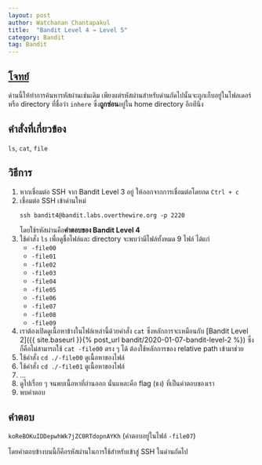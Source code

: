 ```yaml
---
layout: post
author: Watchanan Chantapakul
title:  "Bandit Level 4 → Level 5"
category: Bandit
tag: Bandit
---
```


## [โจทย์](https://overthewire.org/wargames/bandit/bandit5.html)
ด่านนี้ให้ทำการค้นหารหัสผ่านเช่นเดิม เพียงแต่รหัสผ่านสำหรับด่านถัดไปนั้นจะถูกเก็บอยู่ในโฟลเดอร์หรือ directory ที่ชื่อว่า `inhere` ซึ่ง**ถูกซ่อน**อยู่ใน home directory อีกทีนึง

## คำสั่งที่เกี่ยวข้อง
`ls`, `cat`, `file`

## วิธีการ
1. หากเชื่อมต่อ SSH จาก Bandit Level 3 อยู่ ให้ออกจากการเชื่อมต่อโดยกด `Ctrl + c`
2. เชื่อมต่อ SSH เข้าด่านใหม่
    ```
    ssh bandit4@bandit.labs.overthewire.org -p 2220
    ```
    โดยใช้รหัสผ่านคือ**คำตอบของ Bandit Level 4**
3. ใช้คำสั่ง `ls` เพื่อดูชื่อไฟล์และ directory จะพบว่ามีไฟล์ทั้งหมด 9 ไฟล์ ได้แก่
    - `-file00`
    - `-file01`
    - `-file02`
    - `-file03`
    - `-file04`
    - `-file05`
    - `-file06`
    - `-file07`
    - `-file08`
    - `-file09`
4. เราต้องเปิดดูเนื้อหาข้างในไฟล์เหล่านี้ด้วยคำสั่ง `cat` ซึ่งหลักการจะเหมือนกับ [Bandit Level 2]({{ site.baseurl }}{% post_url bandit/2020-01-07-bandit-level-2 %}) ซึ่งก็คือไม่สามารถใช้ `cat -file00` ตรง ๆ ได้ ต้องใช้หลักการของ relative path เข้ามาช่วย
5. ใช้คำสั่ง `cd ./-file00` ดูเนื้อหาของไฟล์
6. ใช้คำสั่ง `cd ./-file01` ดูเนื้อหาของไฟล์
7. ...
8. ดูไปเรื่อย ๆ จนพบเนื้อหาที่อ่านออก นั่นแหละคือ flag (ธง) ที่เป็นคำตอบของเรา
9. พบคำตอบ

## คำตอบ
`koReBOKuIDDepwhWk7jZC0RTdopnAYKh` (คำตอบอยู่ในไฟล์ `-file07`)

โดยคำตอบข้างบนนี้ก็คือรหัสผ่านในการใช้สำหรับเข้าสู่ SSH ในด่านถัดไป